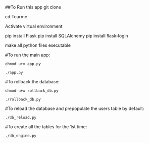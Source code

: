 ##To Run this app
git clone 

cd Tourme

Activate virtual environment

pip install Flask
pip install SQLAlchemy
pip install flask-login


make all python files executable

#To run the main app:
```
chmod u+x app.py

./app.py
```

#To rollback the database:
```
chmod u+x rollback_db.py

./rollback_db.py
```

#To reload the database and prepopulate the users table by default:
```
./db_reload.py
```
#To create all the tables for the 1st time:
```
./db_engine.py
```



